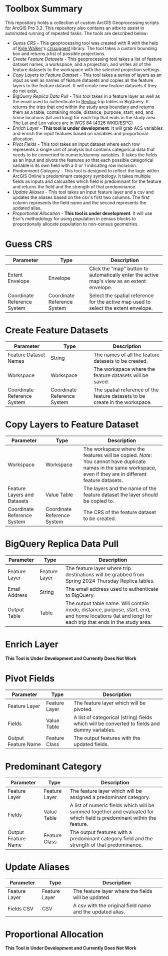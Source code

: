 # Toolbox Summary
This repository holds a collection of custom ArcGIS Geoprocessing scripts for ArcGIS Pro 3.2. This repository also contains an atbx to assist in automated running of repeated tasks. The tools are described below:
* *Guess CRS* - This geoprocessing tool was created with R with the help of [Kyle Walker](https://walker-data.com/)'s [crssuggest](https://github.com/walkerke/crsuggest) library. The tool takes a custom bounding box and returns a list of possible projections.
* *Create Feature Datasets* - This geoprocessing tool takes a list of feature dataset names, a workspace, and a projection, and writes all of the feature datasets to the workspace with the selected projection settings.
* *Copy Layers to Feature Dataset* - This tool takes a series of layers as an input as well as names of feature datasets and copies all the feature layers to the feature dataset. It will create new feature datasets if they do not exist. 
* *BigQuery Replica Data Pull* - This tool takes in a feature layer as well as the email used to authenticate to [Replica](https://replicahq.com) trip tables in BigQuery. It returns the trips that end within the study area boundary and returns them as a table, containing mode, distance, purpose, start, end, and home locations (lat and long) for each trip that ends in the study area. The Lat and Lon values are in WGS 84 (4326 WKID/ESPG)
* *Enrich Layer* - **This tool is under development**. It will grab ACS variables and enrich the input features based on variables and proportional allocation. 
* *Pivot Fields* - This tool takes an input dataset where each row represents a single unit of analysis but contains categorical data that needs to be converted to numeric/dummy variables. It takes the fields as an input and pivots the features so that each possible categorical variable is its own field with a 0 or 1 indicating row inclusion. 
* *Predominant Category* - This tool is designed to reflect the logic within ArcGIS Online's predominant category symbology. It takes multiple fields as inputs and calcualtes which field is predominant for the feature and returns the field and the strength of that predominance. 
* *Update Aliases* - This tool takes an input feature layer and a csv and updates the aliases based on the csv's first two columns. The first column represents the field name and the second represents the updated alias. 
* *Proportional Allocation* - **This tool is under development**. It will use Esri's methodology for using population in census blocks to proportionally allocate population to non-census geometries. 

# Guess CRS
| Parameter | Type | Description |
|---|---|---|
| Extent Envelope |     Envelope | Click the "map" button to automatically enter the active map's view as an extent envelope. |
| Coordinate Reference System | Coordinate Reference System | Select the spatial reference for the active map used to select the extent envelope.  |

# Create Feature Datasets
| Parameter | Type | Description |
|---|---|---|
| Feature Dataset Names | String | The names of all the feature datasets to be created.  |
| Workspace | Workspace | The workspace where the feature datasets will be saved.  |
| Coordinate Reference System| Coordinate Reference System | The spatial reference of the feature datasets to be create in the workspace.  |

# Copy Layers to Feature Dataset
| Parameter | Type | Description |
|---|---|---|
| Workspace | Workspace | The workspace where the features will be copied. *Note*: You cannot have duplicate names in the same workspace, even if they are in different feature datasets.   |
| Feature Layers and Datasets | Value Table | The layers and the name of the feature dataset the layer should be copied to.  |
| Coordinate Reference System | Coordinate Reference System | The CRS of the feature dataset to be created.  |

# BigQuery Replica Data Pull
| Parameter | Type | Description |
|---|---|---|
| Feature Layer | Feature Layer | The feature layer where trip destinations will be grabbed from Spring 2024 Thursday Replica tables.   |
| Email Address | String | The email address used to authenticate to BigQuery.  |
| Output Table | Table | The output table name. Will contain mode, distance, purpose, start, end, and home locations (lat and long) for each trip that ends in the study area.  |

# Enrich Layer
**This Tool is Under Development and Currently Does Not Work**

# Pivot Fields
| Parameter | Type | Description |
|---|---|---|
| Feature Layer | Feature Layer | The feature layer which will be pivoted.    |
| Fields | Value Table | A list of categorical (string) fields which will be converted to fields and dummy variables.  |
| Output Feature Name | Feature Class | The output features with the updated fields.  |

# Predominant Category
| Parameter | Type | Description |
|---|---|---|
| Feature Layer | Feature Layer | The feature layer which will be assigned a predominant category.    |
| Fields | Value Table | A list of numeric fields which will be summed together and evaluated for which field is predominant within the feature.  |
| Output Feature Name | Feature Class | The output features with a predominant category field and the strength of that predominance.  |

# Update Aliases
| Parameter | Type | Description |
|---|---|---|
| Feature Layer | Feature Layer | The feature layer where the fields will be updated    |
| Fields CSV | CSV | A csv with the original field name and the updated alias.  |

# Proportional Allocation
**This Tool is Under Development and Currently Does Not Work**